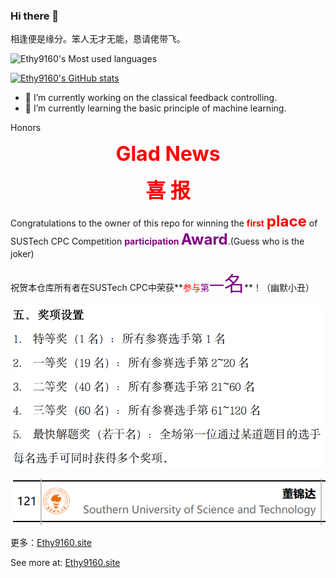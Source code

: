 ### Hi there 👋

相逢便是缘分。笨人无才无能，恳请佬带飞。

![Ethy9160's Most used languages](https://github-readme-stats.vercel.app/api/top-langs?username=Ethylene9160&layout=compact&hide_border=true&langs_count=10)

[![Ethy9160's GitHub stats](https://github-readme-stats.vercel.app/api?username=Ethylene9160&show_icons=true&theme=transparent)](https://github.com/anuraghazra/github-readme-stats)


- 🔭 I’m currently working on the classical feedback controlling. 
- 🌱 I’m currently learning the basic principle of machine learning.

Honors

<p align = 'center'><font color = 'red', size = 6><b>Glad News</b></font></p>
<p align = 'center'><font color = 'red', size = 6><b>喜 报</b></font></p>

Congratulations to the owner of this repo for winning the **<font color = 'red'>first</font>** **<font size=5, color='red'>place</font>** of SUSTech CPC Competition **<font color='purple'>participation</font> <font  size = 5, color='purple'>Award</font>**.(Guess who is the joker)

祝贺本仓库所有者在SUSTech CPC中荣获**<font color='red'>参与</font><font color='purple'>第</font><font size = 5, color='purple'>一</font><font size=6, color='purple'>名</font>**！（幽默小丑）

![image-20231231004817195](README.assets/image-20231231004817195.png)

![image-20231231004729878](README.assets/image-20231231004729878.png)

<!--
**Ethylene9160/Ethylene9160** is a ✨ _special_ ✨ repository because its `README.md` (this file) appears on your GitHub profile.

Here are some ideas to get you started:

- 🔭 I’m currently working on ...
- 🌱 I’m currently learning ...
- 👯 I’m looking to collaborate on ...
- 🤔 I’m looking for help with ...
- 💬 Ask me about ...
- 📫 How to reach me: ...
- 😄 Pronouns: ...
- ⚡ Fun fact: ...
-->


更多：[Ethy9160.site](https://ethy9160.site)

See more at: [Ethy9160.site](https://ethy9160.site)
